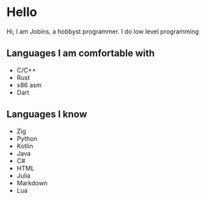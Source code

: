 # Hello
Hi, I am Jobins, a hobbyst programmer. I do low level programming

## Languages I am comfortable with
- C/C++
- Rust
- x86 asm
- Dart

## Languages I know
- Zig
- Python
- Kotlin
- Java
- C#
- HTML
- Julia
- Markdown
- Lua
